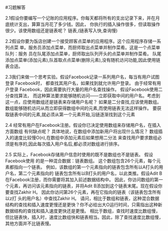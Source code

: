#习题解答

2.1假设你要编写一个记账的应用程序。你每天都将所有的支出记录下来，并在月底统计支出，算算当月花了多少钱。因此，
你执行的插入操作很多，但读取操作很少。该使用数组还是链表呢？
链表,(链表写入快,查询慢)

2.2假设你要为饭店创建一个接受顾客点菜单的应用程序。这个应用程序存储一系列点菜 单。服务员添加点菜单，而厨师取出点菜单并制作菜肴。这是一个点菜单队列：服务
   员在队尾添加点菜单，厨师取出队列开头的点菜单并制作菜肴。
队尾添加点菜单(添加元素),队首取点点菜单(删除元素),没有随机访问功能,因此使用链表合适。

2.3我们来做一个思考实验。假设Facebook记录一系列用户名，每当有用户试图登录 Facebook时，
    都查找其用户名，如果找到就允许用户登录。
    由于经常有用户登录 Facebook，因此需要执行大量的用户名查找操作。
    假设Facebook使用二分查找算法， 而这种算法要求能够随机访问——立即获取中间的用户名。考虑到这一点，应使用数组还是链表来存储用户名呢？
如果是二分查找,应该使用数组。数组能够随机访问从而立即获得数组中间的元素,而使用链表无法这样操作。
要获取链表中间的元素,就必须从第一个元素开始,沿链逐渐找到这个元素

2.4 经常有用户在Facebook注册。假设你已决定使用数组来存储用户名，在插入方面数组 有何缺点呢？
    具体地说，在数组中添加新用户将出现什么情况？
数组插入的速度比较慢O(n),在数组中添加元素后如果想用二分法
来查找用户要求数组必须是有序的,因此每次插入用户名后,都必须对数组进行排序。

2.5 实际上，Facebook存储用户信息时使用的既不是数组也不是链表。
    假设Facebook使用 的是一种混合数据：链表数组。
    这个数组包含26个元素，每个元素都指向一个链表。
    例如，该数组的第一个元素指向的链表包含所有以A打头的用户名，第二个元素指向的
    链表包含所有以B打头的用户名，以此类推。假设Adit B在Facebook注册，而你需要将其加入前述数据结构中。
    因此，你访问数组的第一个元素，再访问该元素指向的链表，并将Adit B添加到这个链表末尾。现在假设你要查找Zakhir H。
    因此你访问第26个元素，再在它指向的链表（该链表包含所有以z打 头的用户名）中查找Zakhir H。
    请问，相比于数组和链表，这种混合数据结构的查找和插入速度更慢还是更快？你不必给出大O运行时间，只需指出这种新数据结构的查找和插入速度更快还是更慢。
相比于数组，查找时速度比数组慢，但比链表快，插入时，速度比数组快和链表相当。因此，除了查找速度比数组慢，其他方面并不比链表慢。



